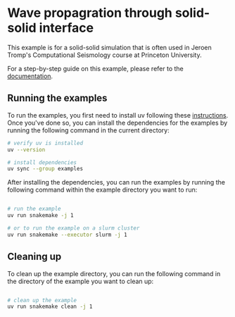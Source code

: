 # Wave propagration through solid-solid interface

This example is for a solid-solid simulation that is often used in Jeroen
Tromp's Computational Seismology course at Princeton University.

For a step-by-step guide on this example, please refer to the
[documentation](https://specfem2d-kokkos.readthedocs.io/en/latest/cookbooks/dim2/solid-solid-interface/index.html).

## Running the examples

To run the examples, you first need to install uv following these
[instructions](https://docs.astral.sh/uv/getting-started/installation). Once you've done
so, you can install the dependencies for the examples by running the following
command in the current directory:

```bash
# verify uv is installed
uv --version

# install dependencies
uv sync --group examples

```

After installing the dependencies, you can run the examples by running the
following command within the example directory you want to run:

```bash

# run the example
uv run snakemake -j 1

# or to run the example on a slurm cluster
uv run snakemake --executor slurm -j 1

```

## Cleaning up

To clean up the example directory, you can run the following command in the
directory of the example you want to clean up:

```bash

# clean up the example
uv run snakemake clean -j 1

```
